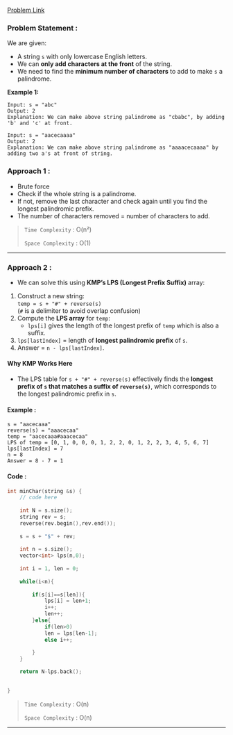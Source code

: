 [Problem Link](https://leetcode.com/problems/find-the-index-of-the-first-occurrence-in-a-string/description/)
### Problem Statement : 

We are given:
- A string `s` with only lowercase English letters.
- We can **only add characters at the front** of the string.
- We need to find the **minimum number of characters** to add to make `s` a palindrome.

**Example 1:**

```
Input: s = "abc"  
Output: 2  
Explanation: We can make above string palindrome as "cbabc", by adding 'b' and 'c' at front.

Input: s = "aacecaaaa"  
Output: 2  
Explanation: We can make above string palindrome as "aaaacecaaaa" by adding two a's at front of string.
```

### Approach 1 :
- Brute force
- Check if the whole string is a palindrome.
- If not, remove the last character and check again until you find the longest palindromic prefix.
- The number of characters removed = number of characters to add.


> `Time Complexity` : O(n²)
> 
> `Space Complexity` : O(1) 


---

###  Approach 2 :

- We can solve this using **KMP’s LPS (Longest Prefix Suffix)** array:
1. Construct a new string:  
    `temp = s + "#" + reverse(s)`  
    (`#` is a delimiter to avoid overlap confusion)
2. Compute the **LPS array** for `temp`:
    - `lps[i]` gives the length of the longest prefix of `temp` which is also a suffix.
3. `lps[lastIndex]` = length of **longest palindromic prefix** of `s`.
4. Answer = `n - lps[lastIndex]`.

#### **Why KMP Works Here**

- The LPS table for `s + "#" + reverse(s)` effectively finds the **longest prefix of `s` that matches a suffix of `reverse(s)`**, which corresponds to the longest palindromic prefix in `s`.
#### Example :

```
s = "aacecaaa"
reverse(s) = "aaacecaa"
temp = "aacecaaa#aaacecaa"
LPS of temp = [0, 1, 0, 0, 0, 1, 2, 2, 0, 1, 2, 2, 3, 4, 5, 6, 7]
lps[lastIndex] = 7
n = 8
Answer = 8 - 7 = 1

```


#### Code :

```cpp
int minChar(string &s) {
	// code here
	
	int N = s.size();
	string rev = s;
	reverse(rev.begin(),rev.end());
	
	s = s + "$" + rev;
	
	int n = s.size();
	vector<int> lps(n,0);
	
	int i = 1, len = 0;
	
	while(i<n){
		
		if(s[i]==s[len]){
			lps[i] = len+1;
			i++;
			len++;
		}else{
			if(len>0)
			len = lps[len-1];
			else i++;
			
		}
	}

	return N-lps.back();

	
}
```


> `Time Complexity` : O(n) 
> 
> `Space Complexity` : O(n) 

---
